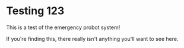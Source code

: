 # Testing 123

This is a test of the emergency probot system!

If you're finding this, there really isn't anything you'll want to see here.
